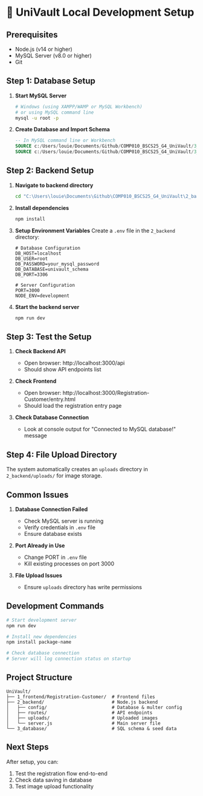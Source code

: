 # 🏦 UniVault Local Development Setup

## Prerequisites

- Node.js (v14 or higher)
- MySQL Server (v8.0 or higher)
- Git

## Step 1: Database Setup

1. **Start MySQL Server**
   ```bash
   # Windows (using XAMPP/WAMP or MySQL Workbench)
   # or using MySQL command line
   mysql -u root -p
   ```

2. **Create Database and Import Schema**
   ```sql
   -- In MySQL command line or Workbench
   SOURCE c:/Users/louie/Documents/Github/COMP010_BSCS25_G4_UniVault/3_database/01_schema.sql;
   SOURCE c:/Users/louie/Documents/Github/COMP010_BSCS25_G4_UniVault/3_database/02_seed_data.sql;
   ```

## Step 2: Backend Setup

1. **Navigate to backend directory**
   ```bash
   cd "C:\Users\louie\Documents\Github\COMP010_BSCS25_G4_UniVault\2_backend"
   ```

2. **Install dependencies**
   ```bash
   npm install
   ```

3. **Setup Environment Variables**
   Create a `.env` file in the `2_backend` directory:
   ```env
   # Database Configuration
   DB_HOST=localhost
   DB_USER=root
   DB_PASSWORD=your_mysql_password
   DB_DATABASE=univault_schema
   DB_PORT=3306
   
   # Server Configuration
   PORT=3000
   NODE_ENV=development
   ```

4. **Start the backend server**
   ```bash
   npm run dev
   ```

## Step 3: Test the Setup

1. **Check Backend API**
   - Open browser: http://localhost:3000/api
   - Should show API endpoints list

2. **Check Frontend**
   - Open browser: http://localhost:3000/Registration-Customer/entry.html
   - Should load the registration entry page

3. **Check Database Connection**
   - Look at console output for "Connected to MySQL database!" message

## Step 4: File Upload Directory

The system automatically creates an `uploads` directory in `2_backend/uploads/` for image storage.

## Common Issues

1. **Database Connection Failed**
   - Check MySQL server is running
   - Verify credentials in `.env` file
   - Ensure database exists

2. **Port Already in Use**
   - Change PORT in `.env` file
   - Kill existing processes on port 3000

3. **File Upload Issues**
   - Ensure `uploads` directory has write permissions

## Development Commands

```bash
# Start development server
npm run dev

# Install new dependencies
npm install package-name

# Check database connection
# Server will log connection status on startup
```

## Project Structure

```
UniVault/
├── 1_frontend/Registration-Customer/  # Frontend files
├── 2_backend/                         # Node.js backend
│   ├── config/                        # Database & multer config
│   ├── routes/                        # API endpoints
│   ├── uploads/                       # Uploaded images
│   └── server.js                      # Main server file
└── 3_database/                        # SQL schema & seed data
```

## Next Steps

After setup, you can:
1. Test the registration flow end-to-end
2. Check data saving in database
3. Test image upload functionality
